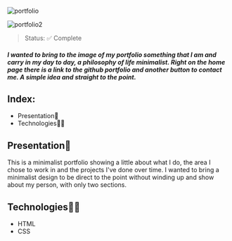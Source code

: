 ![portfolio](https://user-images.githubusercontent.com/121465689/222903215-aa8d2c3a-1ac2-4d04-979b-596ec6130777.png)

![portfolio2](https://user-images.githubusercontent.com/121465689/222903244-c2740b8d-ae9f-416c-9788-9255d6df65d5.png)


>Status: ✅ Complete

##### I wanted to bring to the image of my portfolio something that I am and carry in my day to day, a philosophy of life minimalist. Right on the home page there is a link to the github portfolio and another button to contact me. A simple idea and straight to the point.

## Index:
* Presentation📃
* Technologies👩‍💻

## Presentation📃
This is a minimalist portfolio showing a little about what I do, the area I chose to work in and the projects I've done over time. I wanted to bring a minimalist design to be direct to the point without winding up and show about my person, with only two sections.

## Technologies👩‍💻
* HTML
* CSS
